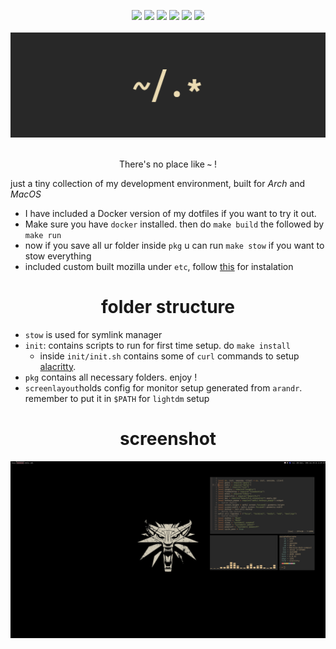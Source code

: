 <div align="center">
    <p>
    <img src="https://img.shields.io/badge/WM-Awesome%20WM-535d6c.svg" />
   <img src="https://img.shields.io/badge/Editor-Vim-009930.svg" /> 
   <img src="https://img.shields.io/badge/Terminal-Alacritty-784421.svg" /> 
   <img src="https://img.shields.io/badge/Shell-Zsh-red.svg" /> 
   <img src="https://img.shields.io/badge/Font-InconsolataGo-lightgrey.svg" /> 
   <img src="https://img.shields.io/badge/Distro-Arch%20Linux-0f94d2.svg" /> 
   <br><br> 
    <img src="dotfiles.png">
    <br><br>
    </p>
    <p>There's no place like <b><code>~</code></b> !</p>
</div>

just a tiny collection of my development environment, built for _Arch_ and _MacOS_

- I have included a Docker version of my dotfiles if you want to try it out.
- Make sure you have `docker` installed. then do `make build` the followed by `make run`
- now if you save all ur folder inside `pkg` u can run `make stow` if you want to stow everything
- included custom built mozilla under `etc`, follow [this](https://github.com/mut-ex/minimal-forfunctional-fox) for instalation

<div align="center"><h1>folder structure</h1></div>

- `stow` is used for symlink manager
- `init`: contains scripts to run for first time setup. do `make install`
    - inside `init/init.sh` contains some of `curl` commands to setup [alacritty](https://github.com/alacritty/alacritty).
- `pkg` contains all necessary folders. enjoy !
- `screenlayout`holds config for monitor setup generated from `arandr`. remember to put it in `$PATH` for `lightdm` setup

<div align="center"><h1>screenshot</h1></div>

![screenshots](./desktop.png)
